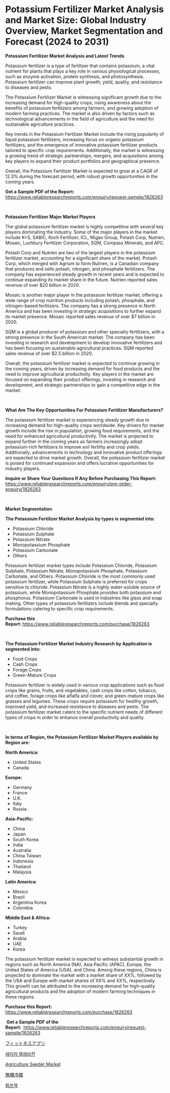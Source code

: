<p><h1>Potassium Fertilizer Market Analysis and Market Size: Global Industry Overview, Market Segmentation and Forecast (2024 to 2031)</h1></p><p><strong>Potassium Fertilizer Market Analysis and Latest Trends</strong></p>
<p><p>Potassium fertilizer is a type of fertilizer that contains potassium, a vital nutrient for plants that plays a key role in various physiological processes, such as enzyme activation, protein synthesis, and photosynthesis. Potassium fertilizer can improve plant growth, yield, quality, and resistance to diseases and pests.</p><p>The Potassium Fertilizer Market is witnessing significant growth due to the increasing demand for high-quality crops, rising awareness about the benefits of potassium fertilizers among farmers, and growing adoption of modern farming practices. The market is also driven by factors such as technological advancements in the field of agriculture and the need for sustainable agriculture practices.</p><p>Key trends in the Potassium Fertilizer Market include the rising popularity of liquid potassium fertilizers, increasing focus on organic potassium fertilizers, and the emergence of innovative potassium fertilizer products tailored to specific crop requirements. Additionally, the market is witnessing a growing trend of strategic partnerships, mergers, and acquisitions among key players to expand their product portfolios and geographical presence.</p><p>Overall, the Potassium Fertilizer Market is expected to grow at a CAGR of 12.3% during the forecast period, with robust growth opportunities in the coming years.</p></p>
<p><strong>Get a Sample PDF of the Report:&nbsp;</strong> <a href="https://www.reliableresearchreports.com/enquiry/request-sample/1826263">https://www.reliableresearchreports.com/enquiry/request-sample/1826263</a></p>
<p>&nbsp;</p>
<p><strong>Potassium Fertilizer Major Market Players</strong></p>
<p><p>The global potassium fertilizer market is highly competitive with several key players dominating the industry. Some of the major players in the market include K+S, SABIC, Koch Fertilizer, ICL, Migao Group, Potash Corp, Nutrien, Mosaic, Lushbury Fertilizer Corporation, SQM, Compass Minerals, and APC.</p><p>Potash Corp and Nutrien are two of the largest players in the potassium fertilizer market, accounting for a significant share of the market. Potash Corp, which merged with Agrium to form Nutrien, is a Canadian company that produces and sells potash, nitrogen, and phosphate fertilizers. The company has experienced steady growth in recent years and is expected to continue expanding its market share in the future. Nutrien reported sales revenue of over $20 billion in 2020.</p><p>Mosaic is another major player in the potassium fertilizer market, offering a wide range of crop nutrition products including potash, phosphate, and nitrogen-based fertilizers. The company has a strong presence in North America and has been investing in strategic acquisitions to further expand its market presence. Mosaic reported sales revenue of over $7 billion in 2020.</p><p>SQM is a global producer of potassium and other specialty fertilizers, with a strong presence in the South American market. The company has been investing in research and development to develop innovative fertilizers and has been focusing on sustainable agricultural practices. SQM reported sales revenue of over $2.5 billion in 2020.</p><p>Overall, the potassium fertilizer market is expected to continue growing in the coming years, driven by increasing demand for food products and the need to improve agricultural productivity. Key players in the market are focused on expanding their product offerings, investing in research and development, and strategic partnerships to gain a competitive edge in the market.</p></p>
<p>&nbsp;</p>
<p><strong>What Are The Key Opportunities For Potassium Fertilizer Manufacturers?</strong></p>
<p><p>The potassium fertilizer market is experiencing steady growth due to increasing demand for high-quality crops worldwide. Key drivers for market growth include the rise in population, growing food requirements, and the need for enhanced agricultural productivity. The market is projected to expand further in the coming years as farmers increasingly adopt potassium-rich fertilizers to improve soil fertility and crop yields. Additionally, advancements in technology and innovative product offerings are expected to drive market growth. Overall, the potassium fertilizer market is poised for continued expansion and offers lucrative opportunities for industry players.</p></p>
<p><strong>Inquire or Share Your Questions If Any Before Purchasing This Report:</strong> <a href="https://www.reliableresearchreports.com/enquiry/pre-order-enquiry/1826263">https://www.reliableresearchreports.com/enquiry/pre-order-enquiry/1826263</a></p>
<p>&nbsp;</p>
<p><strong>Market Segmentation</strong></p>
<p><strong>The Potassium Fertilizer Market Analysis by types is segmented into:</strong></p>
<p><ul><li>Potassium Chloride</li><li>Potassium Sulphate</li><li>Potassium Nitrate</li><li>Monopotassium Phosphate</li><li>Potassium Carbonate</li><li>Others</li></ul></p>
<p><p>Potassium fertilizer market types include Potassium Chloride, Potassium Sulphate, Potassium Nitrate, Monopotassium Phosphate, Potassium Carbonate, and Others. Potassium Chloride is the most commonly used potassium fertilizer, while Potassium Sulphate is preferred for crops sensitive to chloride. Potassium Nitrate is a highly water-soluble source of potassium, while Monopotassium Phosphate provides both potassium and phosphorus. Potassium Carbonate is used in industries like glass and soap making. Other types of potassium fertilizers include blends and specialty formulations catering to specific crop requirements.</p></p>
<p><strong>Purchase this Report:&nbsp;</strong><a href="https://www.reliableresearchreports.com/purchase/1826263">https://www.reliableresearchreports.com/purchase/1826263</a></p>
<p>&nbsp;</p>
<p><strong>The Potassium Fertilizer Market Industry Research by Application is segmented into:</strong></p>
<p><ul><li>Food Crops</li><li>Cash Crops</li><li>Forage Crops</li><li>Green-Mature Crops</li></ul></p>
<p><p>Potassium fertilizer is widely used in various crop applications such as food crops like grains, fruits, and vegetables, cash crops like cotton, tobacco, and coffee, forage crops like alfalfa and clover, and green-mature crops like grasses and legumes. These crops require potassium for healthy growth, improved yield, and increased resistance to diseases and pests. The potassium fertilizer market caters to the specific nutrient needs of different types of crops in order to enhance overall productivity and quality.</p></p>
<p>&nbsp;</p>
<p><strong>In terms of Region, the Potassium Fertilizer Market Players available by Region are:</strong></p>
<p>
    <p> <strong> North America: </strong>
        <ul>
            <li>United States</li>
            <li>Canada</li>
        </ul>
        </p> 
    <p> <strong> Europe: </strong>
        <ul>
            <li>Germany</li>
            <li>France</li>
            <li>U.K.</li>
            <li>Italy</li>
            <li>Russia</li>
        </ul>
        </p> 
    <p> <strong> Asia-Pacific: </strong>
        <ul>
            <li>China</li>
            <li>Japan</li>
            <li>South Korea</li>
            <li>India</li>
            <li>Australia</li>
            <li>China Taiwan</li>
            <li>Indonesia</li>
            <li>Thailand</li>
            <li>Malaysia</li>
        </ul>
        </p> 
    <p> <strong> Latin America: </strong>
        <ul>
            <li>Mexico</li>
            <li>Brazil</li>
            <li>Argentina Korea</li>
            <li>Colombia</li>
        </ul>
        </p> 
    <p> <strong> Middle East & Africa: </strong>
        <ul>
            <li>Turkey</li>
            <li>Saudi</li>
            <li>Arabia</li>
            <li>UAE</li>
            <li>Korea</li>
        </ul>
    </p>
    </p>
<p><p>The potassium fertilizer market is expected to witness substantial growth in regions such as North America (NA), Asia Pacific (APAC), Europe, the United States of America (USA), and China. Among these regions, China is projected to dominate the market with a market share of XX%, followed by the USA and Europe with market shares of XX% and XX%, respectively. This growth can be attributed to the increasing demand for high-quality agricultural products and the adoption of modern farming techniques in these regions.</p></p>
<p><strong>Purchase this Report: </strong><a href="https://www.reliableresearchreports.com/purchase/1826263">https://www.reliableresearchreports.com/purchase/1826263</a></p>
<p>&nbsp;<strong>Get a Sample PDF of the Report:&nbsp;&nbsp;</strong><a href="https://www.reliableresearchreports.com/enquiry/request-sample/1826263">https://www.reliableresearchreports.com/enquiry/request-sample/1826263</a></p>
<p><strong></strong></p>
<p><p><a href="https://medium.com/@haskellrowe2023/%E3%83%95%E3%82%A3%E3%83%83%E3%83%88%E3%83%8D%E3%82%B9%E3%82%A2%E3%83%97%E3%83%AA%E5%B8%82%E5%A0%B4%E8%A6%8F%E6%A8%A1-cagr-%E3%83%88%E3%83%AC%E3%83%B3%E3%83%89204-2030-12c32d06161e">フィットネスアプリ</a></p><p><a href="https://medium.com/@nenonashellislykjm8ga7ctt35a/%EB%A0%88%EC%9D%B4%EC%A0%80-%ED%85%94%EB%A0%88%EB%B9%84%EC%A0%84-%EC%8B%9C%EC%9E%A5-%ED%86%B5%EC%B0%B0-%EC%8B%9C%EC%9E%A5-%EB%8F%99%ED%96%A5-%EC%84%B1%EC%9E%A5-2024%EB%85%84%EB%B6%80%ED%84%B0-2031%EB%85%84%EA%B9%8C%EC%A7%80-%EC%98%88%EC%B8%A1%EB%90%9C-%EC%98%88%EC%83%81-15b11a9dba4e">레이저 텔레비전</a></p><p><a href="https://github.com/danielneavesallisons03mba/Market-Research-Report-List-1/blob/main/agriculture-seeder-market.md">Agriculture Seeder Market</a></p><p><a href="https://medium.com/@dawson566/%E7%84%A1%E6%A9%9F%E5%86%B7%E5%AA%92%E5%B8%82%E5%A0%B4%E5%88%86%E6%9E%90-%E5%85%B6cagr-%E5%B8%82%E5%A0%B4%E7%BB%86%E5%88%86%E5%92%8C%E5%85%A8%E7%90%83%E8%A1%8C%E4%B8%9A%E6%A6%82%E8%A7%88-4241fc99a0f8">無機冷媒</a></p><p><a href="https://medium.com/@sdc11954/%ED%8E%8C%ED%94%84%EC%9E%AD-%EC%8B%9C%EC%9E%A5-%EC%9D%B8%EC%82%AC%EC%9D%B4%ED%8A%B8-%EC%8B%9C%EC%9E%A5-%EB%8F%99%ED%96%A5-%EC%84%B1%EC%9E%A5-2024%EB%85%84%EB%B6%80%ED%84%B0-2031%EB%85%84%EA%B9%8C%EC%A7%80-%EC%98%88%EC%B8%A1%EB%90%9C-%EC%A0%84%EB%A7%9D-7dc953f40e59">펌프잭</a></p></p>